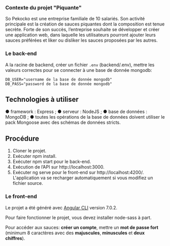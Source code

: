 ### Contexte du projet "Piquante"

So Pekocko est une entreprise familiale de 10 salariés. Son activité principale est la création
de sauces piquantes dont la composition est tenue secrète. Forte de son succès, l’entreprise
souhaite se développer et créer une application web, dans laquelle les utilisateurs pourront
ajouter leurs sauces préférées et liker ou disliker les sauces proposées par les autres.


### Le back-end

A la racine de backend, créer un fichier `.env` (backend/.env), mettre les valeurs correctes pour se connecter à une base de donnée mongodb:

`DB_USER="username de la base de donnée mongodb"`  
`DB_PASS="password de la base de donnée mongodb"`  


## Technologies à utiliser
● framework : Express ;
● serveur : NodeJS ;
● base de données : MongoDB ;
● toutes les opérations de la base de données doivent utiliser le pack Mongoose avec des schémas de données stricts.

## Procédure
1. Cloner le projet.
2. Exécuter npm install.
3. Exécuter npm start pour le back-end.
4. Exécution de l’API sur http://localhost:3000.
5. Exécuter ng serve pour le front-end sur http://localhost:4200/. L'application va se recharger automatiquement si vous modifiez un fichier source.


### Le front-end

Le projet a été généré avec [Angular CLI](https://github.com/angular/angular-cli) version 7.0.2.

Pour faire fonctionner le projet, vous devez installer node-sass à part.

Pour accéder aux sauces: **créer un compte**, mettre un **mot de passe fort** (minimum 8 caractères avec des **majuscules**, **minuscules** et **deux chiffres**).